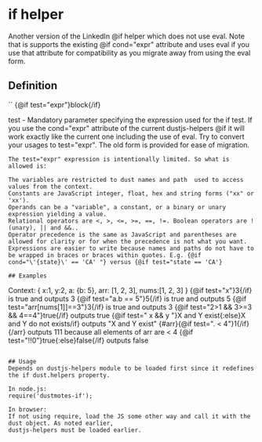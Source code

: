 # if helper

Another version of the LinkedIn @if helper which does not use eval.
Note that is supports the existing @if cond="expr" attribute and uses
eval if you use that attribute for compatibility as you migrate away
from using the eval form.

## Definition 

``
{@if test="expr"}block{/if}

test - Mandatory parameter specifying the expression used for the if test.
       If you use the cond="expr" attribute of the current dustjs-helpers @if
       it will work exactly like the current one including the use of eval.
       Try to convert your usages to test="expr". The old form is provided
       for ease of migration.
```
The test="expr" expression is intentionally limited. So what is allowed is:

The variables are restricted to dust names and path  used to access values from the context. 
Constants are JavaScript integer, float, hex and string forms ("xx" or 'xx'). 
Operands can be a "variable", a constant, or a binary or unary expression yielding a value. 
Relational operators are <, >, <=, >=, ==, !=. Boolean operators are ! (unary), || and &&.. 
Operator precedence is the same as JavaScript and parentheses are allowed for clarity or for when the precedence is not what you want.
Expressions are easier to write because names and paths do not have to be wrapped in braces or braces within quotes. E.g. {@if cond="\'{state}\' == 'CA' "} versus {@if test="state == 'CA'}

## Examples
```
Context:
{
  x:1,
  y:2,
  a: {b: 5},
  arr: [1, 2, 3], nums:[1, 2, 3]
}
{@if test="x"}3{/if} is true and outputs 3
{@if test="a.b == 5"}5{/if} is true and outputs 5
{@if test="arr[nums[1]]==3"}3{/if} is true and outputs 3
{@if test="2>1 && 3>=3 && 4==4"}true{/if} outputs true
{@if test=" x && y "}X and Y exist{:else}X and Y do not exists/if} outputs "X and Y exist"
{#arr}{@if test=". < 4"}1{/if}{/arr} outputs 111 because all elements of arr are < 4
{@if test="!!0"}true{:else}false{/if} outputs false
```

## Usage
Depends on dustjs-helpers module to be loaded first since it redefines
the if dust.helpers property.

In node.js:
require('dustmotes-if');

In browser:
If not using require, load the JS some other way and call it with the dust object. As noted earlier,
dustjs-helpers must be loaded earlier.


